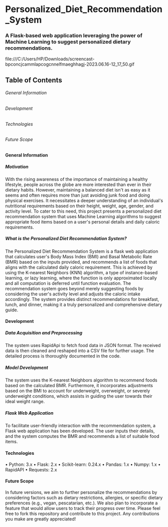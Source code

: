 # Personalized_Diet_Recommendation_System
### A Flask-based web application leveraging the power of Machine Learning to suggest personalized dietary recommendations.

file:///C:/Users/HP/Downloads/screencast-bpconcjcammlapcogcnnelfmaeghhagj-2023.06.16-12_17_50.gif

## Table of Contents

###### General Information
###### Development	
###### Technologies
###### Future Scope

#### General Information
##### Motivation

With the rising awareness of the importance of maintaining a healthy lifestyle, people across the globe are more interested than ever in their dietary habits. However, maintaining a balanced diet isn't as easy as it seems and often requires more than just avoiding junk food and doing physical exercises. It necessitates a deeper understanding of an individual's nutritional requirements based on their height, weight, age, gender, and activity level. To cater to this need, this project presents a personalized diet recommendation system that uses Machine Learning algorithms to suggest appropriate food items based on a user's personal details and daily caloric requirements.

##### What is the Personalized Diet Recommendation System?
The Personalized Diet Recommendation System is a flask web application that calculates user's Body Mass Index (BMI) and Basal Metabolic Rate (BMR) based on the inputs provided, and recommends a list of foods that aligns with the calculated daily caloric requirement. This is achieved by using the K-nearest Neighbors (KNN) algorithm, a type of instance-based learning, or lazy learning, where the function is only approximated locally and all computation is deferred until function evaluation.
The recommendation system goes beyond merely suggesting foods by considering the user's activity level and adjusts the caloric intake accordingly. The system provides distinct recommendations for breakfast, lunch, and dinner, making it a truly personalized and comprehensive dietary guide.

#### Development

##### Data Acquisition and Preprocessing
The system uses RapidApi to fetch food data in JSON format. The received data is then cleaned and reshaped into a CSV file for further usage. The detailed process is thoroughly documented in the code.

##### Model Development
The system uses the K-nearest Neighbors algorithm to recommend foods based on the calculated BMR. Furthermore, it incorporates adjustments based on the BMI to account for underweight, overweight, or severely underweight conditions, which assists in guiding the user towards their ideal weight range.

##### Flask Web Application
To facilitate user-friendly interaction with the recommendation system, a Flask web application has been developed. The user inputs their details, and the system computes the BMR and recommends a list of suitable food items.

#### Technologies

•	Python: 3.x
•	Flask: 2.x
•	Scikit-learn: 0.24.x
•	Pandas: 1.x
•	Numpy: 1.x
•	RapidAPI
•	Requests: 2.x

#### Future Scope

In future versions, we aim to further personalize the recommendations by considering factors such as dietary restrictions, allergies, or specific dietary preferences (e.g., vegan, pescatarian, etc.). We also plan to incorporate a feature that would allow users to track their progress over time.
Please feel free to fork this repository and contribute to this project. Any contributions you make are greatly appreciated!

